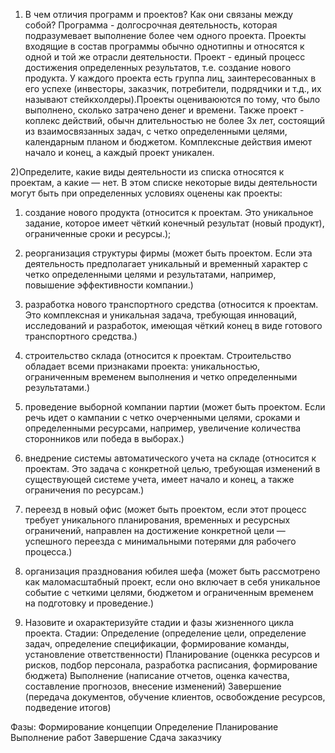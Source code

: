 1) В чем отличия программ и проектов? Как они связаны между собой?
Программа - долгосрочная деятельность, которая подразумевает выполнение более чем одного проекта. Проекты входящие в состав программы обычно однотипны и относятся к одной и той же отрасли деятельности.
Проект - единый процесс достижения определенных результатов, т.е. создание нового продукта. У каждого проекта есть группа лиц, заинтересованных в его успехе (инвесторы, заказчик, потребители, подрядчики и т.д., их называют стейкхолдеры).Проекты оцениваюются по тому, что было выполнено, сколько затрачено денег и времени. Также проект - коплекс действий, обычн длительностью не более 3х лет, состоящий из взаимосвязанных задач, с четко определенными целями, календарным планом и бюджетом. Комплексные действия имеют начало и конец, а каждый проект уникален.

2)Определите, какие виды деятельности из списка относятся к проектам, а какие — нет. В этом списке некоторые виды деятельности могут быть при определенных условиях оценены как проекты:

1) создание нового продукта (относится к проектам. Это уникальное задание, которое имеет чёткий конечный результат (новый продукт), ограниченные сроки и ресурсы.);

2) реорганизация структуры фирмы (может быть проектом. Если эта деятельность предполагает уникальный и временный характер с четко определенными целями и результатами, например, повышение эффективности компании.)

3) разработка нового транспортного средства (относится к проектам. Это комплексная и уникальная задача, требующая инноваций, исследований и разработок, имеющая чёткий конец в виде готового транспортного средства.)

4) строительство склада (относится к проектам. Строительство обладает всеми признаками проекта: уникальностью, ограниченным временем выполнения и четко определенными результатами.)

5) проведение выборной компании партии (может быть проектом. Если речь идет о кампании с четко очерченными целями, сроками и определенными ресурсами, например, увеличение количества сторонников или победа в выборах.)

6) внедрение системы автоматического учета на складе (относится к проектам. Это задача с конкретной целью, требующая изменений в существующей системе учета, имеет начало и конец, а также ограничения по ресурсам.)

7) переезд в новый офис (может быть проектом, если этот процесс требует уникального планирования, временных и ресурсных ограничений, направлен на достижение конкретной цели — успешного переезда с минимальными потерями для рабочего процесса.)

8) организация празднования юбилея шефа (может быть рассмотрено как маломасштабный проект, если оно включает в себя уникальное событие с четкими целями, бюджетом и ограниченным временем на подготовку и проведение.)

3) Назовите и охарактеризуйте стадии и фазы жизненного цикла проекта.
   Стадии:
Определение (определение цели, определение задач, определение спецификации, формирование команды, установление ответственности)
Планирование (оценкка ресурсов и рисков, подбор персонала, разработка расписания, формирование бюджета)
Выполнение (написание отчетов, оценка качества, составление прогнозов, внесение изменений)
Завершение (передача документов, обучение клиентов, освобождение ресурсов, подведение итогов)

Фазы:
Формирование концепции
Определение
Планирование
Выполнение работ
Завершение
Сдача заказчику
